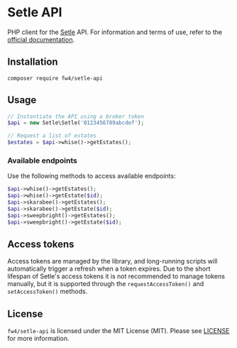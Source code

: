 # Setle API

PHP client for the [Setle](https://www.setle.be) API. For information and terms of use, refer to the
[official documentation](https://api.setle.be).

## Installation

`composer require fw4/setle-api`

## Usage

```php
// Instantiate the API using a broker token
$api = new Setle\Setle('0123456789abcdef');

// Request a list of estates
$estates = $api->whise()->getEstates();
```

### Available endpoints

Use the following methods to access available endpoints:

```php
$api->whise()->getEstates();
$api->whise()->getEstate($id);
$api->skarabee()->getEstates();
$api->skarabee()->getEstate($id);
$api->sweepbright()->getEstates();
$api->sweepbright()->getEstate($id);
```

## Access tokens

Access tokens are managed by the library, and long-running scripts will automatically trigger a refresh when a token
expires. Due to the short lifespan of Setle's access tokens it is not recommended to manage tokens manually, but it is
supported through the `requestAccessToken()` and `setAccessToken()` methods.

## License

`fw4/setle-api` is licensed under the MIT License (MIT). Please see [LICENSE](LICENSE) for more information.
